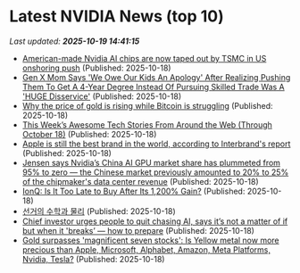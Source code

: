 # Latest NVIDIA News (top 10)
_Last updated: **2025-10-19 14:41:15**_

- [American-made Nvidia AI chips are now taped out by TSMC in US onshoring push](https://www.notebookcheck.net/American-made-Nvidia-AI-chips-are-now-taped-out-by-TSMC-in-US-onshoring-push.1141728.0.html) (Published: 2025-10-18)
- [Gen X Mom Says 'We Owe Our Kids An Apology' After Realizing Pushing Them To Get A 4-Year Degree Instead Of Pursuing Skilled Trade Was A 'HUGE Disservice'](https://www.yahoo.com/lifestyle/articles/gen-x-mom-says-owe-140129767.html) (Published: 2025-10-18)
- [Why the price of gold is rising while Bitcoin is struggling](https://cryptoslate.com/gold-price-outshines-bitcoin-as-geopolitical-tensions-spike/) (Published: 2025-10-18)
- [This Week’s Awesome Tech Stories From Around the Web (Through October 18)](https://singularityhub.com/2025/10/18/this-weeks-awesome-tech-stories-from-around-the-web-through-october-18/) (Published: 2025-10-18)
- [Apple is still the best brand in the world, according to Interbrand's report](https://www.creativebloq.com/design/branding/apple-is-still-the-best-brand-in-the-world-according-to-interbrands-report) (Published: 2025-10-18)
- [Jensen says Nvidia’s China AI GPU market share has plummeted from 95% to zero — the Chinese market previously amounted to 20% to 25% of the chipmaker's data center revenue](https://www.tomshardware.com/tech-industry/jensen-huang-says-nvidia-china-market-share-has-fallen-to-zero) (Published: 2025-10-18)
- [IonQ: Is It Too Late to Buy After Its 1,200% Gain?](https://biztoc.com/x/fdac06cecd503d39) (Published: 2025-10-18)
- [선거의 수학과 물리](https://ryueyes11.tistory.com/511937) (Published: 2025-10-18)
- [Chief investor urges people to quit chasing AI, says it’s not a matter of if but when it 'breaks’ — how to prepare](https://finance.yahoo.com/news/chief-investor-urges-people-quit-130000135.html) (Published: 2025-10-18)
- [Gold surpasses 'magnificent seven stocks': Is Yellow metal now more precious than Apple, Microsoft, Alphabet, Amazon, Meta Platforms, Nvidia, Tesla?](https://economictimes.indiatimes.com/news/international/us/gold-surpasses-magnificent-seven-stocks-is-yellow-metal-now-more-precious-than-apple-microsoft-alphabet-amazon-meta-platforms-nvidia-tesla/articleshow/124667130.cms) (Published: 2025-10-18)
